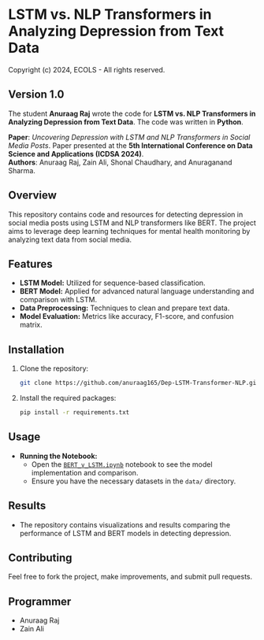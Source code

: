 # LSTM vs. NLP Transformers in Analyzing Depression from Text Data

Copyright (c) 2024, ECOLS - All rights reserved.

## Version 1.0

The student **Anuraag Raj** wrote the code for **LSTM vs. NLP Transformers in Analyzing Depression from Text Data**. The code was written in **Python**.

**Paper**: *Uncovering Depression with LSTM and NLP Transformers in Social Media Posts*. Paper presented at the **5th International Conference on Data Science and Applications (ICDSA 2024)**.  
**Authors**: Anuraag Raj, Zain Ali, Shonal Chaudhary, and Anuraganand Sharma.

## Overview
This repository contains code and resources for detecting depression in social media posts using LSTM and NLP transformers like BERT. The project aims to leverage deep learning techniques for mental health monitoring by analyzing text data from social media.

## Features
- **LSTM Model:** Utilized for sequence-based classification.
- **BERT Model:** Applied for advanced natural language understanding and comparison with LSTM.
- **Data Preprocessing:** Techniques to clean and prepare text data.
- **Model Evaluation:** Metrics like accuracy, F1-score, and confusion matrix.

## Installation
1. Clone the repository:
    ```bash
    git clone https://github.com/anuraag165/Dep-LSTM-Transformer-NLP.git
    ```
2. Install the required packages:
    ```bash
    pip install -r requirements.txt
    ```

## Usage
- **Running the Notebook:**
    - Open the [`BERT_v_LSTM.ipynb`](https://github.com/anuraag165/Dep-LSTM-Transformer/blob/main/ipynb/BERT_v_LSTM.ipynb) notebook to see the model implementation and comparison.
    - Ensure you have the necessary datasets in the `data/` directory.

## Results
- The repository contains visualizations and results comparing the performance of LSTM and BERT models in detecting depression.

## Contributing
Feel free to fork the project, make improvements, and submit pull requests.

## Programmer

- Anuraag Raj
- Zain Ali
